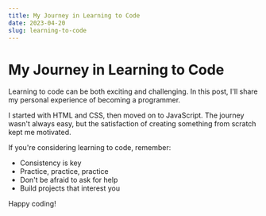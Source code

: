 ```yaml
---
title: My Journey in Learning to Code
date: 2023-04-20
slug: learning-to-code
---
```


# My Journey in Learning to Code

Learning to code can be both exciting and challenging. In this post, I'll share my personal experience of becoming a programmer.

I started with HTML and CSS, then moved on to JavaScript. The journey wasn't always easy, but the satisfaction of creating something from scratch kept me motivated.

If you're considering learning to code, remember:

- Consistency is key
- Practice, practice, practice
- Don't be afraid to ask for help
- Build projects that interest you

Happy coding!

